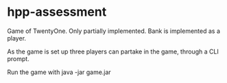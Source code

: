 # hpp-assessment

Game of TwentyOne. Only partially implemented. Bank is implemented as a player.

As the game is set up three players can partake in the game, through a CLI prompt.

Run the game with java -jar game.jar

